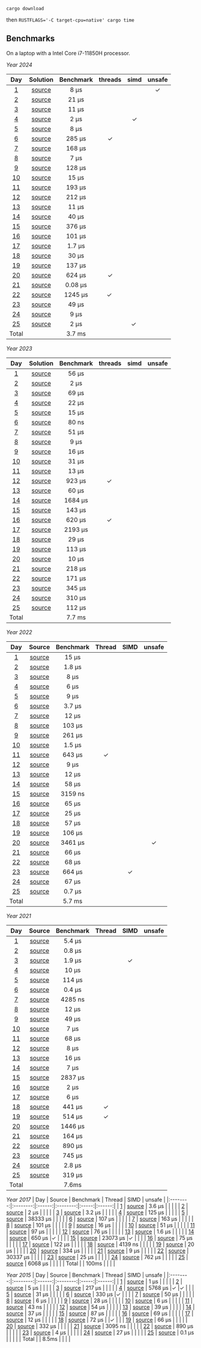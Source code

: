 `cargo download`

then
`RUSTFLAGS='-C target-cpu=native' cargo time`

Benchmarks
-----

On a laptop with a Intel Core i7-11850H processor.

*Year 2024*

| Day   | Solution | Benchmark | threads | simd | unsafe |
|:--------:|:--------:|:------:|:--------:|:--------:|:------:|
| [1](https://adventofcode.com/2024/day/1) | [source](https://github.com/gbagan/advent-of-code-rust/blob/master/src/year2024/day01.rs) | 8 μs | | | ✓|
| [2](https://adventofcode.com/2024/day/2) | [source](https://github.com/gbagan/advent-of-code-rust/blob/master/src/year2024/day02.rs) | 21 μs | | | |
| [3](https://adventofcode.com/2024/day/3) | [source](https://github.com/gbagan/advent-of-code-rust/blob/master/src/year2024/day03.rs) | 11 μs | | | |
| [4](https://adventofcode.com/2024/day/4) | [source](https://github.com/gbagan/advent-of-code-rust/blob/master/src/year2024/day04.rs) | 2 μs | | ✓| |
| [5](https://adventofcode.com/2024/day/5) | [source](https://github.com/gbagan/advent-of-code-rust/blob/master/src/year2024/day05.rs) | 8 μs | | | |
| [6](https://adventofcode.com/2024/day/6) | [source](https://github.com/gbagan/advent-of-code-rust/blob/master/src/year2024/day06.rs) | 285 μs |✓ | | |
| [7](https://adventofcode.com/2024/day/7) | [source](https://github.com/gbagan/advent-of-code-rust/blob/master/src/year2024/day07.rs) | 168 μs | | | |
| [8](https://adventofcode.com/2024/day/8) | [source](https://github.com/gbagan/advent-of-code-rust/blob/master/src/year2024/day08.rs) | 7 μs | | | |  
| [9](https://adventofcode.com/2024/day/9) | [source](https://github.com/gbagan/advent-of-code-rust/blob/master/src/year2024/day09.rs) | 128 μs | | | |
| [10](https://adventofcode.com/2024/day/10) | [source](https://github.com/gbagan/advent-of-code-rust/blob/master/src/year2024/day10.rs) | 15 μs | | | |
| [11](https://adventofcode.com/2024/day/11) | [source](https://github.com/gbagan/advent-of-code-rust/blob/master/src/year2024/day11.rs) | 193 μs | | | |
| [12](https://adventofcode.com/2024/day/12) | [source](https://github.com/gbagan/advent-of-code-rust/blob/master/src/year2024/day12.rs) | 212 μs | | | |
| [13](https://adventofcode.com/2024/day/13) | [source](https://github.com/gbagan/advent-of-code-rust/blob/master/src/year2024/day13.rs) | 11 μs | | | |
| [14](https://adventofcode.com/2024/day/14) | [source](https://github.com/gbagan/advent-of-code-rust/blob/master/src/year2024/day14.rs) | 40 μs | | | |
| [15](https://adventofcode.com/2024/day/15) | [source](https://github.com/gbagan/advent-of-code-rust/blob/master/src/year2024/day15.rs) | 376 μs | | | |
| [16](https://adventofcode.com/2024/day/16) | [source](https://github.com/gbagan/advent-of-code-rust/blob/master/src/year2024/day16.rs) | 101 μs | | | |
| [17](https://adventofcode.com/2024/day/17) | [source](https://github.com/gbagan/advent-of-code-rust/blob/master/src/year2024/day17.rs) | 1.7 μs | | | |
| [18](https://adventofcode.com/2024/day/18) | [source](https://github.com/gbagan/advent-of-code-rust/blob/master/src/year2024/day18.rs) | 30 μs | | | | 
| [19](https://adventofcode.com/2024/day/19) | [source](https://github.com/gbagan/advent-of-code-rust/blob/master/src/year2024/day19.rs) | 137 μs | | | |
| [20](https://adventofcode.com/2024/day/20) | [source](https://github.com/gbagan/advent-of-code-rust/blob/master/src/year2024/day20.rs) | 624 μs |✓| | |
| [21](https://adventofcode.com/2024/day/21) | [source](https://github.com/gbagan/advent-of-code-rust/blob/master/src/year2024/day21.rs) | 0.08 μs | | | |
| [22](https://adventofcode.com/2024/day/22) | [source](https://github.com/gbagan/advent-of-code-rust/blob/master/src/year2024/day22.rs) | 1245 μs |✓ | | |
| [23](https://adventofcode.com/2024/day/23) | [source](https://github.com/gbagan/advent-of-code-rust/blob/master/src/year2024/day23.rs) | 49 μs | | | |
| [24](https://adventofcode.com/2024/day/24) | [source](https://github.com/gbagan/advent-of-code-rust/blob/master/src/year2024/day24.rs) | 9 μs | | | |
| [25](https://adventofcode.com/2024/day/25) | [source](https://github.com/gbagan/advent-of-code-rust/blob/master/src/year2024/day25.rs) | 2 μs | |✓ | |
 | Total |     | 3.7 ms | | |  |

*Year 2023*

| Day   | Solution | Benchmark | threads | simd | unsafe |
|:--------:|:--------:|:------:|:--------:|:--------:|:------:|
| [1](https://adventofcode.com/2023/day/1) | [source](https://github.com/gbagan/advent-of-code-rust/blob/master/src/year2023/day01.rs) | 56 μs | | | |
| [2](https://adventofcode.com/2023/day/2) | [source](https://github.com/gbagan/advent-of-code-rust/blob/master/src/year2023/day02.rs) | 2 μs | | | |
| [3](https://adventofcode.com/2023/day/3) | [source](https://github.com/gbagan/advent-of-code-rust/blob/master/src/year2023/day03.rs) | 69 μs | | | |
| [4](https://adventofcode.com/2023/day/4) | [source](https://github.com/gbagan/advent-of-code-rust/blob/master/src/year2023/day04.rs) | 22 μs | | | |
| [5](https://adventofcode.com/2023/day/5) | [source](https://github.com/gbagan/advent-of-code-rust/blob/master/src/year2023/day05.rs) | 15 μs | | | |
| [6](https://adventofcode.com/2023/day/6) | [source](https://github.com/gbagan/advent-of-code-rust/blob/master/src/year2023/day06.rs) | 80 ns | | | |
| [7](https://adventofcode.com/2023/day/7) | [source](https://github.com/gbagan/advent-of-code-rust/blob/master/src/year2023/day07.rs) | 51 μs | | | |
| [8](https://adventofcode.com/2023/day/8) | [source](https://github.com/gbagan/advent-of-code-rust/blob/master/src/year2023/day08.rs) | 9 μs | | | |
| [9](https://adventofcode.com/2023/day/9) | [source](https://github.com/gbagan/advent-of-code-rust/blob/master/src/year2023/day09.rs) | 16 μs | | | |
| [10](https://adventofcode.com/2023/day/10) | [source](https://github.com/gbagan/advent-of-code-rust/blob/master/src/year2023/day10.rs) | 31 μs | | | |
| [11](https://adventofcode.com/2023/day/11) | [source](https://github.com/gbagan/advent-of-code-rust/blob/master/src/year2023/day11.rs) | 13 μs | | | |
| [12](https://adventofcode.com/2023/day/12) | [source](https://github.com/gbagan/advent-of-code-rust/blob/master/src/year2023/day12.rs) | 923 μs |✓ | | |
| [13](https://adventofcode.com/2023/day/13) | [source](https://github.com/gbagan/advent-of-code-rust/blob/master/src/year2023/day13.rs) | 60 μs | | | |
| [14](https://adventofcode.com/2023/day/14) | [source](https://github.com/gbagan/advent-of-code-rust/blob/master/src/year2023/day14.rs) | 1684 μs | | | |
| [15](https://adventofcode.com/2023/day/15) | [source](https://github.com/gbagan/advent-of-code-rust/blob/master/src/year2023/day15.rs) | 143 μs | | | |
| [16](https://adventofcode.com/2023/day/16) | [source](https://github.com/gbagan/advent-of-code-rust/blob/master/src/year2023/day16.rs) | 620 μs |✓ | | |
| [17](https://adventofcode.com/2023/day/17) | [source](https://github.com/gbagan/advent-of-code-rust/blob/master/src/year2023/day17.rs) | 2193 μs | | | |
| [18](https://adventofcode.com/2023/day/18) | [source](https://github.com/gbagan/advent-of-code-rust/blob/master/src/year2023/day18.rs) | 29 μs | | | |
| [19](https://adventofcode.com/2023/day/19) | [source](https://github.com/gbagan/advent-of-code-rust/blob/master/src/year2023/day19.rs) | 113 μs | | |  |
| [20](https://adventofcode.com/2023/day/20) | [source](https://github.com/gbagan/advent-of-code-rust/blob/master/src/year2023/day20.rs) | 10 μs | | | |
| [21](https://adventofcode.com/2023/day/21) | [source](https://github.com/gbagan/advent-of-code-rust/blob/master/src/year2023/day21.rs) | 218 μs | | | |
| [22](https://adventofcode.com/2023/day/22) | [source](https://github.com/gbagan/advent-of-code-rust/blob/master/src/year2023/day22.rs) | 171 μs | | | |
| [23](https://adventofcode.com/2023/day/23) | [source](https://github.com/gbagan/advent-of-code-rust/blob/master/src/year2023/day23.rs) | 345 μs | | | |
| [24](https://adventofcode.com/2023/day/24) | [source](https://github.com/gbagan/advent-of-code-rust/blob/master/src/year2023/day24.rs) | 310 μs | | | |
| [25](https://adventofcode.com/2023/day/25) | [source](https://github.com/gbagan/advent-of-code-rust/blob/master/src/year2023/day25.rs) | 112 μs | | | |
 | Total |     | 7.7 ms | | | |

*Year 2022*

| Day   | Source | Benchmark | Thread | SIMD | unsafe |
|:--------:|:--------:|:------:|:--------:|:-----:|:------:|
| [1](https://adventofcode.com/2022/day/1) | [source](https://github.com/gbagan/advent-of-code-rust/blob/master/src/year2022/day01.rs) | 15 μs | | | |
| [2](https://adventofcode.com/2022/day/2) | [source](https://github.com/gbagan/advent-of-code-rust/blob/master/src/year2022/day02.rs) | 1.8 μs | | | |
| [3](https://adventofcode.com/2022/day/3) | [source](https://github.com/gbagan/advent-of-code-rust/blob/master/src/year2022/day03.rs) | 8 μs | | | |
| [4](https://adventofcode.com/2022/day/4) | [source](https://github.com/gbagan/advent-of-code-rust/blob/master/src/year2022/day04.rs) | 6 μs | | | |
| [5](https://adventofcode.com/2022/day/5) | [source](https://github.com/gbagan/advent-of-code-rust/blob/master/src/year2022/day05.rs) | 9 μs | | | |
| [6](https://adventofcode.com/2022/day/6) | [source](https://github.com/gbagan/advent-of-code-rust/blob/master/src/year2022/day06.rs) | 3.7 μs | | | |
| [7](https://adventofcode.com/2022/day/7) | [source](https://github.com/gbagan/advent-of-code-rust/blob/master/src/year2022/day07.rs) | 12 μs | | | |
| [8](https://adventofcode.com/2022/day/8) | [source](https://github.com/gbagan/advent-of-code-rust/blob/master/src/year2022/day08.rs) | 103 μs | | | |
| [9](https://adventofcode.com/2022/day/9) | [source](https://github.com/gbagan/advent-of-code-rust/blob/master/src/year2022/day09.rs) | 261 μs | | | |
| [10](https://adventofcode.com/2022/day/10) | [source](https://github.com/gbagan/advent-of-code-rust/blob/master/src/year2022/day10.rs) | 1.5 μs | | | |
| [11](https://adventofcode.com/2022/day/11) | [source](https://github.com/gbagan/advent-of-code-rust/blob/master/src/year2022/day11.rs) | 643 μs |✓ | | |
| [12](https://adventofcode.com/2022/day/12) | [source](https://github.com/gbagan/advent-of-code-rust/blob/master/src/year2022/day12.rs) | 9 μs | | | |
| [13](https://adventofcode.com/2022/day/13) | [source](https://github.com/gbagan/advent-of-code-rust/blob/master/src/year2022/day13.rs) | 12 μs | | | |
| [14](https://adventofcode.com/2022/day/14) | [source](https://github.com/gbagan/advent-of-code-rust/blob/master/src/year2022/day14.rs) | 58 μs | | | |
| [15](https://adventofcode.com/2022/day/15) | [source](https://github.com/gbagan/advent-of-code-rust/blob/master/src/year2022/day15.rs) | 3159 ns | | | |
| [16](https://adventofcode.com/2022/day/16) | [source](https://github.com/gbagan/advent-of-code-rust/blob/master/src/year2022/day16.rs) | 65 μs | | | |
| [17](https://adventofcode.com/2022/day/17) | [source](https://github.com/gbagan/advent-of-code-rust/blob/master/src/year2022/day17.rs) | 25 μs | | | |
| [18](https://adventofcode.com/2022/day/18) | [source](https://github.com/gbagan/advent-of-code-rust/blob/master/src/year2022/day18.rs) | 57 μs | | | |
| [19](https://adventofcode.com/2022/day/19) | [source](https://github.com/gbagan/advent-of-code-rust/blob/master/src/year2022/day19.rs) | 106 μs | | | |
| [20](https://adventofcode.com/2022/day/20) | [source](https://github.com/gbagan/advent-of-code-rust/blob/master/src/year2022/day20.rs) | 3461 μs | | |✓ |
| [21](https://adventofcode.com/2022/day/21) | [source](https://github.com/gbagan/advent-of-code-rust/blob/master/src/year2022/day21.rs) | 66 μs | | | |
| [22](https://adventofcode.com/2022/day/22) | [source](https://github.com/gbagan/advent-of-code-rust/blob/master/src/year2022/day22.rs) | 68 μs | | | |
| [23](https://adventofcode.com/2022/day/23) | [source](https://github.com/gbagan/advent-of-code-rust/blob/master/src/year2022/day23.rs) | 664 μs | |✓ | |
| [24](https://adventofcode.com/2022/day/24) | [source](https://github.com/gbagan/advent-of-code-rust/blob/master/src/year2022/day24.rs) | 67 μs | | | |
| [25](https://adventofcode.com/2022/day/25) | [source](https://github.com/gbagan/advent-of-code-rust/blob/master/src/year2022/day25.rs) | 0.7 μs | | | |
 | Total |     | 5.7 ms | | | |


*Year 2021*

| Day   | Source | Benchmark | Thread | SIMD | unsafe |
|:--------:|:--------:|:------:|:--------:|:-----:|:------:|
| [1](https://adventofcode.com/2021/day/1) | [source](https://github.com/gbagan/advent-of-code-rust/blob/master/src/year2021/day01.rs) | 5.4 μs | | | |
| [2](https://adventofcode.com/2021/day/2) | [source](https://github.com/gbagan/advent-of-code-rust/blob/master/src/year2021/day02.rs) | 0.8 μs | | | |
| [3](https://adventofcode.com/2021/day/3) | [source](https://github.com/gbagan/advent-of-code-rust/blob/master/src/year2021/day03.rs) | 1.9 μs | |✓ | |
| [4](https://adventofcode.com/2021/day/4) | [source](https://github.com/gbagan/advent-of-code-rust/blob/master/src/year2021/day04.rs) | 10 μs | | | |
| [5](https://adventofcode.com/2021/day/5) | [source](https://github.com/gbagan/advent-of-code-rust/blob/master/src/year2021/day05.rs) | 114 μs | | | |
| [6](https://adventofcode.com/2021/day/6) | [source](https://github.com/gbagan/advent-of-code-rust/blob/master/src/year2021/day06.rs) | 0.4 μs | | | |
| [7](https://adventofcode.com/2021/day/7) | [source](https://github.com/gbagan/advent-of-code-rust/blob/master/src/year2021/day07.rs) | 4285 ns | | | |
| [8](https://adventofcode.com/2021/day/8) | [source](https://github.com/gbagan/advent-of-code-rust/blob/master/src/year2021/day08.rs) | 12 μs | | | |
| [9](https://adventofcode.com/2021/day/9) | [source](https://github.com/gbagan/advent-of-code-rust/blob/master/src/year2021/day09.rs) | 49 μs | | | |
| [10](https://adventofcode.com/2021/day/10) | [source](https://github.com/gbagan/advent-of-code-rust/blob/master/src/year2021/day10.rs) | 7 μs | | | |
| [11](https://adventofcode.com/2021/day/11) | [source](https://github.com/gbagan/advent-of-code-rust/blob/master/src/year2021/day11.rs) | 68 μs | | | |
| [12](https://adventofcode.com/2021/day/12) | [source](https://github.com/gbagan/advent-of-code-rust/blob/master/src/year2021/day12.rs) | 8 μs | | | |
| [13](https://adventofcode.com/2021/day/13) | [source](https://github.com/gbagan/advent-of-code-rust/blob/master/src/year2021/day13.rs) | 16 μs | | | |
| [14](https://adventofcode.com/2021/day/14) | [source](https://github.com/gbagan/advent-of-code-rust/blob/master/src/year2021/day14.rs) | 7 μs | | | |
| [15](https://adventofcode.com/2021/day/15) | [source](https://github.com/gbagan/advent-of-code-rust/blob/master/src/year2021/day15.rs) | 2837 μs | | | |
| [16](https://adventofcode.com/2021/day/16) | [source](https://github.com/gbagan/advent-of-code-rust/blob/master/src/year2021/day16.rs) | 2 μs | | | |
| [17](https://adventofcode.com/2021/day/17) | [source](https://github.com/gbagan/advent-of-code-rust/blob/master/src/year2021/day17.rs) | 6 μs | | | |
| [18](https://adventofcode.com/2021/day/18) | [source](https://github.com/gbagan/advent-of-code-rust/blob/master/src/year2021/day18.rs) | 441 μs |✓ | | |
| [19](https://adventofcode.com/2021/day/19) | [source](https://github.com/gbagan/advent-of-code-rust/blob/master/src/year2021/day19.rs) | 514 μs |✓ | | |
| [20](https://adventofcode.com/2021/day/20) | [source](https://github.com/gbagan/advent-of-code-rust/blob/master/src/year2021/day20.rs) | 1446 μs | | | |
| [21](https://adventofcode.com/2021/day/21) | [source](https://github.com/gbagan/advent-of-code-rust/blob/master/src/year2021/day21.rs) | 164 μs | | | |
| [22](https://adventofcode.com/2021/day/22) | [source](https://github.com/gbagan/advent-of-code-rust/blob/master/src/year2021/day22.rs) | 890 μs | | | |
| [23](https://adventofcode.com/2021/day/23) | [source](https://github.com/gbagan/advent-of-code-rust/blob/master/src/year2021/day23.rs) | 745 μs | | | |
| [24](https://adventofcode.com/2021/day/24) | [source](https://github.com/gbagan/advent-of-code-rust/blob/master/src/year2021/day24.rs) | 2.8 μs | | | |
| [25](https://adventofcode.com/2021/day/25) | [source](https://github.com/gbagan/advent-of-code-rust/blob/master/src/year2021/day25.rs) | 319 μs | | | |
 | Total |     | 7.6ms | | | |

*Year 2017*
| Day   | Source | Benchmark | Thread | SIMD | unsafe |
|:--------:|:--------:|:------:|:--------:|:-----:|:------:|
| [1](https://adventofcode.com/2017/day/1) | [source](https://github.com/gbagan/advent-of-code-rust/blob/master/src/year2017/day01.rs) | 3.6 μs | | | |
| [2](https://adventofcode.com/2017/day/2) | [source](https://github.com/gbagan/advent-of-code-rust/blob/master/src/year2017/day02.rs) | 2 μs | | | |
| [3](https://adventofcode.com/2017/day/3) | [source](https://github.com/gbagan/advent-of-code-rust/blob/master/src/year2017/day03.rs) | 3.2 μs | | | |
| [4](https://adventofcode.com/2017/day/4) | [source](https://github.com/gbagan/advent-of-code-rust/blob/master/src/year2017/day04.rs) | 125 μs | | | |
| [5](https://adventofcode.com/2017/day/5) | [source](https://github.com/gbagan/advent-of-code-rust/blob/master/src/year2017/day05.rs) | 38333 μs | | | |
| [6](https://adventofcode.com/2017/day/6) | [source](https://github.com/gbagan/advent-of-code-rust/blob/master/src/year2017/day06.rs) | 107 μs | | | |
| [7](https://adventofcode.com/2017/day/7) | [source](https://github.com/gbagan/advent-of-code-rust/blob/master/src/year2017/day07.rs) | 163 μs | | | |
| [8](https://adventofcode.com/2017/day/8) | [source](https://github.com/gbagan/advent-of-code-rust/blob/master/src/year2017/day08.rs) | 101 μs | | | |
| [9](https://adventofcode.com/2017/day/9) | [source](https://github.com/gbagan/advent-of-code-rust/blob/master/src/year2017/day09.rs) | 16 μs | | | |
| [10](https://adventofcode.com/2017/day/10) | [source](https://github.com/gbagan/advent-of-code-rust/blob/master/src/year2017/day10.rs) | 51 μs | | | |
| [11](https://adventofcode.com/2017/day/11) | [source](https://github.com/gbagan/advent-of-code-rust/blob/master/src/year2017/day11.rs) | 97 μs | | | |
| [12](https://adventofcode.com/2017/day/12) | [source](https://github.com/gbagan/advent-of-code-rust/blob/master/src/year2017/day12.rs) | 76 μs | | | |
| [13](https://adventofcode.com/2017/day/13) | [source](https://github.com/gbagan/advent-of-code-rust/blob/master/src/year2017/day13.rs) | 1.6 μs | | | |
| [14](https://adventofcode.com/2017/day/14) | [source](https://github.com/gbagan/advent-of-code-rust/blob/master/src/year2017/day14.rs) | 650 μs |✓ | | |
| [15](https://adventofcode.com/2017/day/15) | [source](https://github.com/gbagan/advent-of-code-rust/blob/master/src/year2017/day15.rs) | 23073 μs |✓ | | |
| [16](https://adventofcode.com/2017/day/16) | [source](https://github.com/gbagan/advent-of-code-rust/blob/master/src/year2017/day16.rs) | 75 μs | | | |
| [17](https://adventofcode.com/2017/day/17) | [source](https://github.com/gbagan/advent-of-code-rust/blob/master/src/year2017/day17.rs) | 122 μs | | | |
| [18](https://adventofcode.com/2017/day/18) | [source](https://github.com/gbagan/advent-of-code-rust/blob/master/src/year2017/day18.rs) | 4139 ns | | | |
| [19](https://adventofcode.com/2017/day/19) | [source](https://github.com/gbagan/advent-of-code-rust/blob/master/src/year2017/day19.rs) | 20 μs | | | |
| [20](https://adventofcode.com/2017/day/20) | [source](https://github.com/gbagan/advent-of-code-rust/blob/master/src/year2017/day20.rs) | 334 μs | | | |
| [21](https://adventofcode.com/2017/day/21) | [source](https://github.com/gbagan/advent-of-code-rust/blob/master/src/year2017/day21.rs) | 9 μs | | | |
| [22](https://adventofcode.com/2017/day/22) | [source](https://github.com/gbagan/advent-of-code-rust/blob/master/src/year2017/day22.rs) | 30337 μs | | | |
| [23](https://adventofcode.com/2017/day/23) | [source](https://github.com/gbagan/advent-of-code-rust/blob/master/src/year2017/day23.rs) | 25 μs | | | |
| [24](https://adventofcode.com/2017/day/24) | [source](https://github.com/gbagan/advent-of-code-rust/blob/master/src/year2017/day24.rs) | 762 μs | | | |
| [25](https://adventofcode.com/2017/day/25) | [source](https://github.com/gbagan/advent-of-code-rust/blob/master/src/year2017/day25.rs) | 6068 μs | | | |
 | Total |     | 100ms | | | |

*Year 2015*
| Day   | Source | Benchmark | Thread | SIMD | unsafe |
|:--------:|:--------:|:------:|:--------:|:-----:|:------:|
| [1](https://adventofcode.com/2015/day/1) | [source](https://github.com/gbagan/advent-of-code-rust/blob/master/src/year2015/day01.rs) | 1 μs | | | |
| [2](https://adventofcode.com/2015/day/2) | [source](https://github.com/gbagan/advent-of-code-rust/blob/master/src/year2015/day02.rs) | 5 μs | | | |
| [3](https://adventofcode.com/2015/day/3) | [source](https://github.com/gbagan/advent-of-code-rust/blob/master/src/year2015/day03.rs) | 217 μs | | | |
| [4](https://adventofcode.com/2015/day/4) | [source](https://github.com/gbagan/advent-of-code-rust/blob/master/src/year2015/day04.rs) | 5768 μs |✓ |✓ | |
| [5](https://adventofcode.com/2015/day/5) | [source](https://github.com/gbagan/advent-of-code-rust/blob/master/src/year2015/day05.rs) | 31 μs | | | |
| [6](https://adventofcode.com/2015/day/6) | [source](https://github.com/gbagan/advent-of-code-rust/blob/master/src/year2015/day06.rs) | 330 μs |✓ | | |
| [7](https://adventofcode.com/2015/day/7) | [source](https://github.com/gbagan/advent-of-code-rust/blob/master/src/year2015/day07.rs) | 50 μs | | | |
| [8](https://adventofcode.com/2015/day/8) | [source](https://github.com/gbagan/advent-of-code-rust/blob/master/src/year2015/day08.rs) | 6 μs | | | |
| [9](https://adventofcode.com/2015/day/9) | [source](https://github.com/gbagan/advent-of-code-rust/blob/master/src/year2015/day09.rs) | 28 μs | | | |
| [10](https://adventofcode.com/2015/day/10) | [source](https://github.com/gbagan/advent-of-code-rust/blob/master/src/year2015/day10.rs) | 6 μs | | | |
| [11](https://adventofcode.com/2015/day/11) | [source](https://github.com/gbagan/advent-of-code-rust/blob/master/src/year2015/day11.rs) | 43 ns | | | |
| [12](https://adventofcode.com/2015/day/12) | [source](https://github.com/gbagan/advent-of-code-rust/blob/master/src/year2015/day12.rs) | 54 μs | | | |
| [13](https://adventofcode.com/2015/day/13) | [source](https://github.com/gbagan/advent-of-code-rust/blob/master/src/year2015/day13.rs) | 39 μs | | | |
| [14](https://adventofcode.com/2015/day/14) | [source](https://github.com/gbagan/advent-of-code-rust/blob/master/src/year2015/day14.rs) | 37 μs | | | |
| [15](https://adventofcode.com/2015/day/15) | [source](https://github.com/gbagan/advent-of-code-rust/blob/master/src/year2015/day15.rs) | 87 μs | | | |
| [16](https://adventofcode.com/2015/day/16) | [source](https://github.com/gbagan/advent-of-code-rust/blob/master/src/year2015/day16.rs) | 69 μs | | | |
| [17](https://adventofcode.com/2015/day/17) | [source](https://github.com/gbagan/advent-of-code-rust/blob/master/src/year2015/day17.rs) | 12 μs | | | |
| [18](https://adventofcode.com/2015/day/18) | [source](https://github.com/gbagan/advent-of-code-rust/blob/master/src/year2015/day18.rs) | 72 μs | |✓ | |
| [19](https://adventofcode.com/2015/day/19) | [source](https://github.com/gbagan/advent-of-code-rust/blob/master/src/year2015/day19.rs) | 66 μs | | | |
| [20](https://adventofcode.com/2015/day/20) | [source](https://github.com/gbagan/advent-of-code-rust/blob/master/src/year2015/day20.rs) | 332 μs | | | |
| [21](https://adventofcode.com/2015/day/21) | [source](https://github.com/gbagan/advent-of-code-rust/blob/master/src/year2015/day21.rs) | 3095 ns | | | |
| [22](https://adventofcode.com/2015/day/22) | [source](https://github.com/gbagan/advent-of-code-rust/blob/master/src/year2015/day22.rs) | 890 μs | | | |
| [23](https://adventofcode.com/2015/day/23) | [source](https://github.com/gbagan/advent-of-code-rust/blob/master/src/year2015/day23.rs) | 4 μs | | | |
| [24](https://adventofcode.com/2015/day/24) | [source](https://github.com/gbagan/advent-of-code-rust/blob/master/src/year2015/day24.rs) | 27 μs | | | |
| [25](https://adventofcode.com/2015/day/25) | [source](https://github.com/gbagan/advent-of-code-rust/blob/master/src/year2015/day25.rs) | 0.1 μs | | | |
 | Total |     | 8.5ms | | | |
